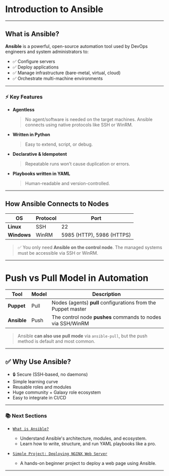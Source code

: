 #  Introduction to Ansible 

---

##  What is Ansible?

**Ansible** is a powerful, open-source automation tool used by DevOps engineers and system administrators to:

- ✅ Configure servers
- ✅ Deploy applications
- ✅ Manage infrastructure (bare-metal, virtual, cloud)
- ✅ Orchestrate multi-machine environments

---

### ⚡ Key Features

- **Agentless**  
  > No agent/software is needed on the target machines. Ansible connects using native protocols like SSH or WinRM.

- **Written in Python**  
  > Easy to extend, script, or debug.

- **Declarative & Idempotent**  
  > Repeatable runs won’t cause duplication or errors.

- **Playbooks written in YAML**  
  > Human-readable and version-controlled.

---

##  How Ansible Connects to Nodes

| OS      | Protocol | Port     |
|---------|----------|----------|
| **Linux**   | SSH      | 22       |
| **Windows** | WinRM    | 5985 (HTTP), 5986 (HTTPS) |

> ✅ You only need **Ansible on the control node**. The managed systems must be accessible via SSH or WinRM.

---

#  Push vs Pull Model in Automation

| Tool     | Model | Description                            |
|----------|-------|----------------------------------------|
| **Puppet**  | Pull  | Nodes (agents) **pull** configurations from the Puppet master |
| **Ansible** | Push  | The control node **pushes** commands to nodes via SSH/WinRM |

> Ansible **can also use pull mode** via `ansible-pull`, but the push method is default and most common.

---

## ✅ Why Use Ansible?

- 🔒 Secure (SSH-based, no daemons)
-  Simple learning curve
-  Reusable roles and modules
-  Huge community + Galaxy role ecosystem
-  Easy to integrate in CI/CD

---

### 📚 Next Sections

- [`What is Ansible?`](./Ansible.md)  
	-  Understand Ansible's architecture, modules, and ecosystem.
	-  Learn how to write, structure, and run YAML playbooks like a pro.

- [`Simple Project: Deploying NGINX Web Server`](./Project.md)  
	-   A hands-on beginner project to deploy a web page using Ansible.

---
